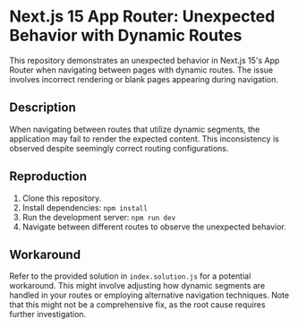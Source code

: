 # Next.js 15 App Router: Unexpected Behavior with Dynamic Routes

This repository demonstrates an unexpected behavior in Next.js 15's App Router when navigating between pages with dynamic routes.  The issue involves incorrect rendering or blank pages appearing during navigation.

## Description

When navigating between routes that utilize dynamic segments, the application may fail to render the expected content.  This inconsistency is observed despite seemingly correct routing configurations.

## Reproduction

1. Clone this repository.
2. Install dependencies: `npm install`
3. Run the development server: `npm run dev`
4. Navigate between different routes to observe the unexpected behavior.

## Workaround

Refer to the provided solution in `index.solution.js` for a potential workaround. This might involve adjusting how dynamic segments are handled in your routes or employing alternative navigation techniques. Note that this might not be a comprehensive fix, as the root cause requires further investigation.